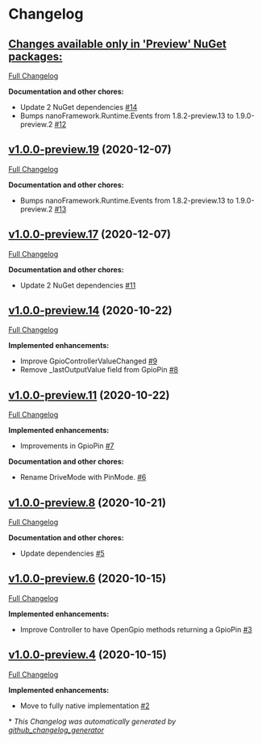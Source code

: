 # Changelog

## [**Changes available only in 'Preview' NuGet packages:**](https://github.com/nanoframework/lib-System.Device.Gpio/tree/HEAD)

[Full Changelog](https://github.com/nanoframework/lib-System.Device.Gpio/compare/v1.0.0-preview.19...HEAD)

**Documentation and other chores:**

- Update 2 NuGet dependencies [\#14](https://github.com/nanoframework/lib-System.Device.Gpio/pull/14)
- Bumps nanoFramework.Runtime.Events from 1.8.2-preview.13 to 1.9.0-preview.2 [\#12](https://github.com/nanoframework/lib-System.Device.Gpio/pull/12)

## [v1.0.0-preview.19](https://github.com/nanoframework/lib-System.Device.Gpio/tree/v1.0.0-preview.19) (2020-12-07)

[Full Changelog](https://github.com/nanoframework/lib-System.Device.Gpio/compare/v1.0.0-preview.17...v1.0.0-preview.19)

**Documentation and other chores:**

- Bumps nanoFramework.Runtime.Events from 1.8.2-preview.13 to 1.9.0-preview.2 [\#13](https://github.com/nanoframework/lib-System.Device.Gpio/pull/13)

## [v1.0.0-preview.17](https://github.com/nanoframework/lib-System.Device.Gpio/tree/v1.0.0-preview.17) (2020-12-07)

[Full Changelog](https://github.com/nanoframework/lib-System.Device.Gpio/compare/v1.0.0-preview.14...v1.0.0-preview.17)

**Documentation and other chores:**

- Update 2 NuGet dependencies [\#11](https://github.com/nanoframework/lib-System.Device.Gpio/pull/11)

## [v1.0.0-preview.14](https://github.com/nanoframework/lib-System.Device.Gpio/tree/v1.0.0-preview.14) (2020-10-22)

[Full Changelog](https://github.com/nanoframework/lib-System.Device.Gpio/compare/v1.0.0-preview.11...v1.0.0-preview.14)

**Implemented enhancements:**

- Improve GpioControllerValueChanged [\#9](https://github.com/nanoframework/lib-System.Device.Gpio/pull/9)
- Remove \_lastOutputValue field from GpioPin [\#8](https://github.com/nanoframework/lib-System.Device.Gpio/pull/8)

## [v1.0.0-preview.11](https://github.com/nanoframework/lib-System.Device.Gpio/tree/v1.0.0-preview.11) (2020-10-22)

[Full Changelog](https://github.com/nanoframework/lib-System.Device.Gpio/compare/v1.0.0-preview.8...v1.0.0-preview.11)

**Implemented enhancements:**

- Improvements in GpioPin [\#7](https://github.com/nanoframework/lib-System.Device.Gpio/pull/7)

**Documentation and other chores:**

- Rename DriveMode with PinMode. [\#6](https://github.com/nanoframework/lib-System.Device.Gpio/pull/6)

## [v1.0.0-preview.8](https://github.com/nanoframework/lib-System.Device.Gpio/tree/v1.0.0-preview.8) (2020-10-21)

[Full Changelog](https://github.com/nanoframework/lib-System.Device.Gpio/compare/v1.0.0-preview.6...v1.0.0-preview.8)

**Documentation and other chores:**

- Update dependencies [\#5](https://github.com/nanoframework/lib-System.Device.Gpio/pull/5)

## [v1.0.0-preview.6](https://github.com/nanoframework/lib-System.Device.Gpio/tree/v1.0.0-preview.6) (2020-10-15)

[Full Changelog](https://github.com/nanoframework/lib-System.Device.Gpio/compare/v1.0.0-preview.4...v1.0.0-preview.6)

**Implemented enhancements:**

- Improve Controller to have OpenGpio methods returning a GpioPin [\#3](https://github.com/nanoframework/lib-System.Device.Gpio/pull/3)

## [v1.0.0-preview.4](https://github.com/nanoframework/lib-System.Device.Gpio/tree/v1.0.0-preview.4) (2020-10-15)

[Full Changelog](https://github.com/nanoframework/lib-System.Device.Gpio/compare/e316141a3fa09e108056b5532d334cda8608bfbc...v1.0.0-preview.4)

**Implemented enhancements:**

- Move to fully native implementation [\#2](https://github.com/nanoframework/lib-System.Device.Gpio/pull/2)



\* *This Changelog was automatically generated by [github_changelog_generator](https://github.com/github-changelog-generator/github-changelog-generator)*
